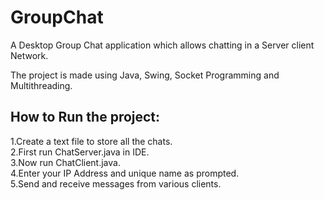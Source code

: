 # GroupChat
A Desktop Group Chat application which allows chatting in a Server client Network.

The project is made using Java, Swing, Socket Programming and Multithreading.

## How to Run the project:
1.Create a text file to store all the chats.<br>
2.First run ChatServer.java in IDE.<br>
3.Now run ChatClient.java.<br>
4.Enter your IP Address and unique name as prompted.<br>
5.Send and receive messages from various clients.<br>
